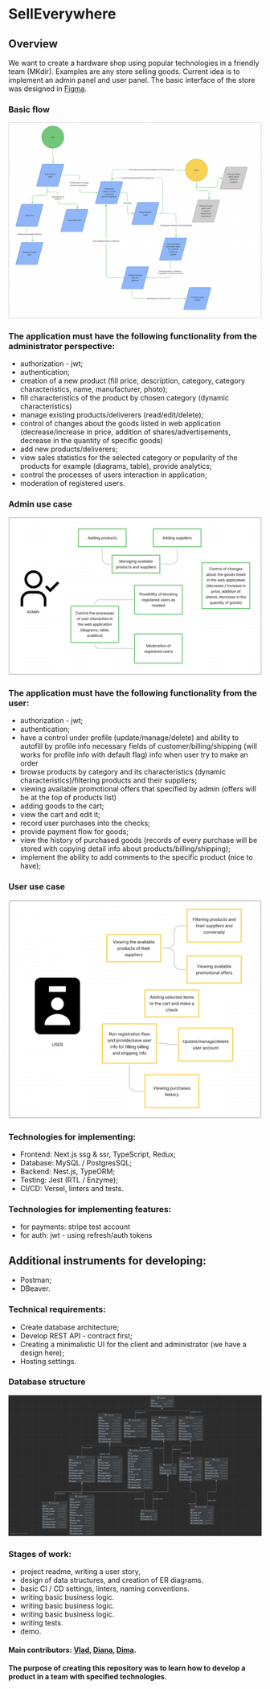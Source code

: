 # SellEverywhere

## Overview
We want to create a hardware shop using popular technologies in a friendly team
(MKdir). Examples are any store selling goods. Current idea is to implement an
admin panel and user panel. The basic interface of the store was designed in [Figma](https://www.figma.com/file/Re4tXW7aNCWOzed7wI1GKe/dirStore).

### Basic flow
![Basic flow](./docs/basic_flow.png)

### The application must have the following functionality from the administrator perspective:

* authorization - jwt;
* authentication;
* creation of a new product (fill price, description, category, category characteristics, name, manufacturer, photo);
* fill characteristics of the product by chosen category (dynamic characteristics)
* manage existing products/deliverers (read/edit/delete);
* control of changes about the goods listed in web application (decrease/increase in price, addition of shares/advertisements, decrease in the quantity of specific goods)
* add new products/deliverers;
* view sales statistics for the selected category
  or popularity of the products for example (diagrams, table), provide analytics;
* control the processes of users interaction in application;
* moderation of registered users.

### Admin use case
![Functionality for ADMIN](./docs/admin_use_case.png)

### The application must have the following functionality from the user:

* authorization - jwt;
* authentication;
* have a control under profile (update/manage/delete) and ability to autofill by profile info necessary fields of customer/billing/shipping (will works for profile info with default flag) info when user try to make an order
* browse products by category and its characteristics (dynamic characteristics)/filtering products and their suppliers;
* viewing available promotional offers that specified by admin (offers will be at the top of products list)
* adding goods to the cart;
* view the cart and edit it;
* record user purchases into the checks;
* provide payment flow for goods;
* view the history of purchased goods (records of every purchase will be stored with copying detail info about products/billing/shipping);
* implement the ability to add comments to the specific product (nice to have);

### User use case
![Functionality for USER](./docs/user_use_case.png)

### Technologies for implementing:

* Frontend: Next.js ssg & ssr, TypeScript, Redux;
* Database: MySQL / PostgresSQL;
* Backend: Nest.js, TypeORM;
* Testing: Jest (RTL / Enzyme);
* CI/CD: Versel, linters and tests.

### Technologies for implementing features:
* for payments: stripe test account
* for auth: jwt - using refresh/auth tokens

## Additional instruments for developing:

* Postman;
* DBeaver.

### Technical requirements:

* Create database architecture;
* Develop REST API - contract first;
* Creating a minimalistic UI for the client and administrator (we have a design here);
* Hosting settings.

### Database structure

![Database-structure](./docs/db.jpg)

### Stages of work:

* project readme, writing a user story,
* design of data structures, and creation of ER diagrams.
* basic CI / CD settings, linters, naming conventions.
* writing basic business logic.
* writing basic business logic.
* writing basic business logic.
* writing tests.
* demo.

#### Main contributors: [Vlad](https://t.me/vlad_kucherenko), [Diana](https://t.me/noir_kotyara), [Dima](https://t.me/dimma_life).

#### The purpose of creating this repository was to learn how to develop a product in a team with specified technologies.
